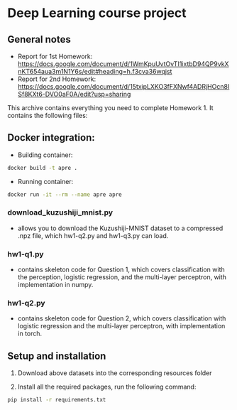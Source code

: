 # Deep Learning course project

## General notes

* Report for 1st Homework: <https://docs.google.com/document/d/1WmKpuUvtOvTI1ixtbD94QP9vkXnKT654aua3m1N1Y6s/edit#heading=h.f3cva36wqjst>
* Report for 2nd Homework: <https://docs.google.com/document/d/15txipLXKO3fFXNwf4ADRjHOcn8ISf8KXt6-DVO0aF0A/edit?usp=sharing>

This archive contains everything you need to complete Homework 1. It contains
the following files:

## Docker integration:

* Building container:
```sh
docker build -t apre .
```

* Running container:
```sh
docker run -it --rm --name apre apre
```

### download_kuzushiji_mnist.py

- allows you to download the Kuzushiji-MNIST dataset to a compressed .npz file,
  which hw1-q2.py and hw1-q3.py can load.

### hw1-q1.py

- contains skeleton code for Question 1, which covers classification with
  the perception, logistic regression, and the multi-layer perceptron, with
  implementation in numpy.

### hw1-q2.py

- contains skeleton code for Question 2, which covers classification with
  logistic regression and the multi-layer perceptron, with implementation in
  torch.

## Setup and installation

1. Download above datasets into the corresponding resources folder

2. Install all the required packages, run the following command:

```bash
pip install -r requirements.txt
```
